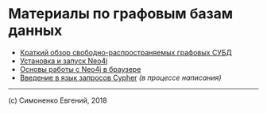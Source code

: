 # Материалы по графовым базам данных

- [Краткий обзор свободно-распространяемых графовых СУБД](./graph-databases-short-review.md)
- [Установка и запуск Neo4j](./neo4j-install-and-run.md)
- [Основы работы с Neo4j в браузере](./neo4j-basics-with-browser.md)
- [Введение в язык запросов Cypher](./cypher-intro.md) _(в процессе написания)_

---

(c) Симоненко Евгений, 2018
